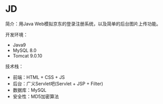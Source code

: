 # JD

简介：用Java Web模拟京东的登录注册系统，以及简单的后台图片上传功能。

开发环境：
+ Java9
+ MySQL 8.0
+ Tomcat 9.0.10

技术栈：
+ 前端：HTML + CSS + JS
+ 后台：广义Servlet吧(Servlet + JSP + Filter)
+ 数据库：MySQL
+ 安全性：MD5加密算法
